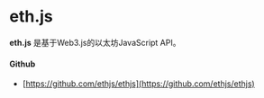 # eth.js

**eth.js** 是基于Web3.js的以太坊JavaScript API。



#### Github

* [https://github.com/ethjs/ethjs](https://github.com/ethjs/ethjs)

